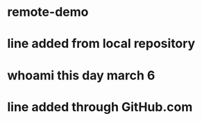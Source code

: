 # remote-demo
# line added from local repository
# whoami this day march 6
# line added through GitHub.com

